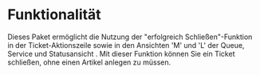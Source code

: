 # Funktionalität

Dieses Paket ermöglicht die Nutzung der "erfolgreich Schließen"-Funktion in der Ticket-Aktionszeile sowie in den Ansichten 'M' und 'L' der Queue, Service und Statusansicht . Mit dieser Funktion können Sie ein Ticket schließen, ohne einen Artikel anlegen zu müssen.
